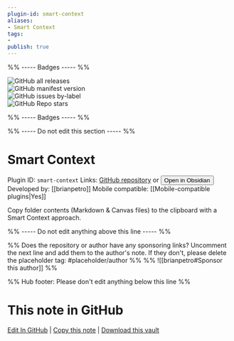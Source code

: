 ```yaml
---
plugin-id: smart-context
aliases:
- Smart Context
tags: 
- 
publish: true
---
```


%% ----- Badges ----- %%

![GitHub all releases](https://img.shields.io/github/downloads/brianpetro/smart-context-obsidian/total?color=573E7A&logo=github&style=for-the-badge)   
![GitHub manifest version](https://img.shields.io/github/manifest-json/v/brianpetro/smart-context-obsidian?color=573E7A&logo=github&style=for-the-badge)   
![GitHub issues by-label](https://img.shields.io/github/issues/brianpetro/smart-context-obsidian/help%20wanted?color=573E7A&logo=github&style=for-the-badge)   
![GitHub Repo stars](https://img.shields.io/github/stars/brianpetro/smart-context-obsidian?color=573E7A&logo=github&style=for-the-badge)

%% ----- Badges ----- %%

%% ----- Do not edit this section ----- %%

# Smart Context

Plugin ID: `smart-context`
Links: [GitHub repository](https://github.com/brianpetro/smart-context-obsidian) or [<button id=HH>Open in Obsidian</button>](obsidian://show-plugin?id=smart-context)
Developed by: [[brianpetro]]
Mobile compatible: [[Mobile-compatible plugins|Yes]]

Copy folder contents (Markdown & Canvas files) to the clipboard with a Smart Context approach.

%% ----- Do not edit anything above this line ----- %% 

%% Does the repository or author have any sponsoring links? Uncomment the next line and add them to the author's note. If they don't, please delete the placeholder tag: #placeholder/author %%
%% ![[brianpetro#Sponsor this author]] %%

%% Hub footer: Please don't edit anything below this line %%

# This note in GitHub

<span class="git-footer">[Edit In GitHub](https://github.dev/obsidian-community/obsidian-hub/blob/main/02%20-%20Community%20Expansions/02.05%20All%20Community%20Expansions/Plugins/smart-context.md "git-hub-edit-note") | [Copy this note](https://raw.githubusercontent.com/obsidian-community/obsidian-hub/main/02%20-%20Community%20Expansions/02.05%20All%20Community%20Expansions/Plugins/smart-context.md "git-hub-copy-note") | [Download this vault](https://github.com/obsidian-community/obsidian-hub/archive/refs/heads/main.zip "git-hub-download-vault") </span>
